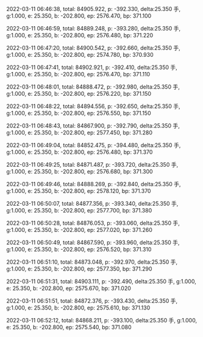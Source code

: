2022-03-11 06:46:38, total: 84905.922, p: -392.330, delta:25.350 手, g:1.000, e: 25.350, b: -202.800, ep: 2576.470, bp: 371.100

2022-03-11 06:46:59, total: 84889.248, p: -393.280, delta:25.350 手, g:1.000, e: 25.350, b: -202.800, ep: 2576.480, bp: 371.220

2022-03-11 06:47:20, total: 84900.542, p: -392.660, delta:25.350 手, g:1.000, e: 25.350, b: -202.800, ep: 2574.780, bp: 370.930

2022-03-11 06:47:41, total: 84902.921, p: -392.410, delta:25.350 手, g:1.000, e: 25.350, b: -202.800, ep: 2576.470, bp: 371.110

2022-03-11 06:48:01, total: 84888.472, p: -392.980, delta:25.350 手, g:1.000, e: 25.350, b: -202.800, ep: 2576.220, bp: 371.150

2022-03-11 06:48:22, total: 84894.556, p: -392.650, delta:25.350 手, g:1.000, e: 25.350, b: -202.800, ep: 2576.550, bp: 371.150

2022-03-11 06:48:43, total: 84867.900, p: -392.790, delta:25.350 手, g:1.000, e: 25.350, b: -202.800, ep: 2577.450, bp: 371.280

2022-03-11 06:49:04, total: 84852.475, p: -394.480, delta:25.350 手, g:1.000, e: 25.350, b: -202.800, ep: 2576.480, bp: 371.370

2022-03-11 06:49:25, total: 84871.487, p: -393.720, delta:25.350 手, g:1.000, e: 25.350, b: -202.800, ep: 2576.680, bp: 371.300

2022-03-11 06:49:46, total: 84888.269, p: -392.840, delta:25.350 手, g:1.000, e: 25.350, b: -202.800, ep: 2578.120, bp: 371.370

2022-03-11 06:50:07, total: 84877.356, p: -393.340, delta:25.350 手, g:1.000, e: 25.350, b: -202.800, ep: 2577.700, bp: 371.380

2022-03-11 06:50:28, total: 84876.053, p: -393.060, delta:25.350 手, g:1.000, e: 25.350, b: -202.800, ep: 2577.020, bp: 371.260

2022-03-11 06:50:49, total: 84867.590, p: -393.960, delta:25.350 手, g:1.000, e: 25.350, b: -202.800, ep: 2576.520, bp: 371.310

2022-03-11 06:51:10, total: 84873.048, p: -392.970, delta:25.350 手, g:1.000, e: 25.350, b: -202.800, ep: 2577.350, bp: 371.290

2022-03-11 06:51:31, total: 84903.111, p: -392.490, delta:25.350 手, g:1.000, e: 25.350, b: -202.800, ep: 2575.670, bp: 371.020

2022-03-11 06:51:51, total: 84872.376, p: -393.430, delta:25.350 手, g:1.000, e: 25.350, b: -202.800, ep: 2575.610, bp: 371.130

2022-03-11 06:52:12, total: 84868.211, p: -393.100, delta:25.350 手, g:1.000, e: 25.350, b: -202.800, ep: 2575.540, bp: 371.080